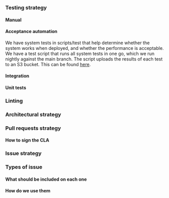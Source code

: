 ### Testing strategy
#### Manual
#### Acceptance automation
We have system tests in scripts/test that help determine whether the system works when deployed, and whether the 
performance is acceptable.
We have a test script that runs all system tests in one go, which we run nightly against the main branch. 
The script uploads the results of each test to an S3 bucket. This can be found [here](./scripts/test/nightly/runTests.sh).
#### Integration
#### Unit tests


### Linting

### Architectural strategy

### Pull requests strategy
#### How to sign the CLA
### Issue strategy

### Types of issue
#### What should be included on each one
#### How do we use them